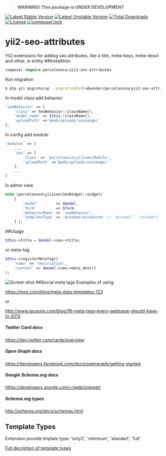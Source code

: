 >**WARNING! This package is UNDER DEVELOPMENT**

[![Latest Stable Version](https://poser.pugx.org/porcelanosa/yii2-seo-attributes/v/stable?format=flat-square)](https://packagist.org/packages/porcelanosa/yii2-seo-attributes)
[![Latest Unstable Version](https://poser.pugx.org/porcelanosa/yii2-seo-attributes/v/unstable?format=flat-square)](https://packagist.org/packages/porcelanosa/yii2-seo-attributes)
[![Total Downloads](https://poser.pugx.org/porcelanosa/yii2-seo-attributes/downloads?format=flat-square)](https://packagist.org/packages/porcelanosa/yii2-seo-attributes)
[![License](https://poser.pugx.org/porcelanosa/yii2-seo-attributes/license?format=flat-square)](https://packagist.org/packages/porcelanosa/yii2-seo-attributes)
[![composer.lock](https://poser.pugx.org/porcelanosa/yii2-seo-attributes/composerlock?format=flat-square)](https://packagist.org/packages/porcelanosa/yii2-seo-attributes)

# yii2-seo-attributes
Yii2 extensions for adding seo attributes, like a  title, meta-keys, meta-descr and other, in entity
##Installition
```php
composer require porcelanosa/yii2-seo-attributes
```
Run migration
```bash
$ php yii migrate/up --migrationPath=@vendor/porcelanosa/yii2-seo-attributes/migrations
```
In model class add behavior 
```php
'seoBehavior' => [
    'class' => SeoBehavior::className(),
    'model_name' => $this::className(),
    'uploadPath' =>'@web/uploads/seoimage/'
],
```
In config add module
```php
'modules' => [
    ...
    'seo' => [
        'class' => 'porcelanosa\yii2seo\Module',
        'uploadPath' =>'@web/uploads/seoimage/'
    ],
    ...
]
```

In admin view
```php
echo \porcelanosa\yii2seo\SeoWidget::widget(
    [
        'model'        => $model,
        'form'         => $form,
        'behaviorName' => 'seoBehavior',
        'templateType' => 'minimum-minimorum' // 'minimal', 'standart', 'full'
    ] );
```
##Usage

```php
$this->title = $model->seo->title;
```

or meta-tag

```php
$this->registerMetaTag([
    'name' => 'description',
    'content' => $model->seo->meta_descr]
);
```
![Screen shot](http://take.ms/XkIkl)
##Social meta tags
Examples of using

https://moz.com/blog/meta-data-templates-123

or

http://www.iacquire.com/blog/18-meta-tags-every-webpage-should-have-in-2013

##### Twitter Card docs
https://dev.twitter.com/cards/overview

##### Open Graph docs
https://developers.facebook.com/docs/opengraph/getting-started

##### Google Schema.org docs
https://developers.google.com/+/web/snippet/

##### Schema.org types
http://schema.org/docs/schemas.html

## Template Types

Extension provide tmplate type: 'only2', 'minimum', 'standart', 'full'

[Full decription of template types](template-types.md)